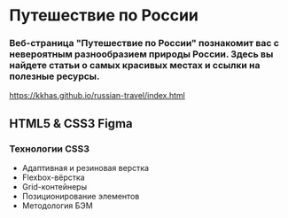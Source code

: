 # Путешествие по России

### Веб-страница "Путешествие по России" познакомит вас с невероятным разнообразием природы России. Здесь вы найдете статьи о самых красивых местах и ссылки на полезные ресурсы.

https://kkhas.github.io/russian-travel/index.html

## **HTML5** & **CSS3** Figma

### **Технологии** **CSS3**
* Адаптивная и резиновая верстка
* Flexbox-вёрстка
* Grid-контейнеры
* Позиционирование элементов
* Методология БЭМ
